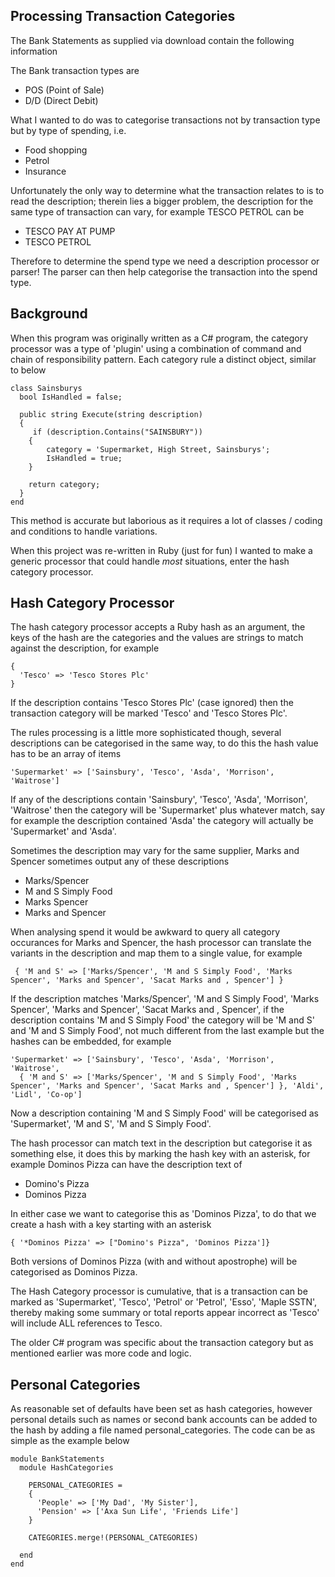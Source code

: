 Processing Transaction Categories
---------------------------------

The Bank Statements as supplied via download contain the following information

The Bank transaction types are 
- POS (Point of Sale)
- D/D (Direct Debit)

What I wanted to do was to categorise transactions not by transaction type but by type of spending, i.e.
- Food shopping
- Petrol
- Insurance

Unfortunately the only way to determine what the transaction relates to is to read the description; therein lies a bigger problem, the description for the same type of transaction can vary, for example TESCO PETROL can be 
- TESCO PAY AT PUMP
- TESCO PETROL

Therefore to determine the spend type we need a description processor or parser! The parser can then help categorise the transaction into the spend type.

Background
----------

When this program was originally written as a C# program, the category processor was a type of 'plugin' using a combination of command and chain of responsibility pattern. Each category rule a distinct object, similar to below

````
class Sainsburys
  bool IsHandled = false;

  public string Execute(string description)
  {
     if (description.Contains("SAINSBURY"))
    {
        category = 'Supermarket, High Street, Sainsburys';
        IsHandled = true;
    }

    return category;
  }
end
````

This method is accurate but laborious as it requires a lot of classes / coding and conditions to handle variations.

When this project was re-written in Ruby (just for fun) I wanted to make a generic processor that could handle *most* situations, enter the hash category processor.

Hash Category Processor
-----------------------

The hash category processor accepts a Ruby hash as an argument, the keys of the hash are the categories and the values are strings to match against the description, for example

````
{
  'Tesco' => 'Tesco Stores Plc'
}
```` 

If the description contains 'Tesco Stores Plc' (case ignored) then the transaction category will be marked 'Tesco' and 'Tesco Stores Plc'.

The rules processing is a little more sophisticated though, several descriptions can be categorised in the same way, to do this the hash value has to be an array of items

````
'Supermarket' => ['Sainsbury', 'Tesco', 'Asda', 'Morrison', 'Waitrose']
````

If any of the descriptions contain 'Sainsbury', 'Tesco', 'Asda', 'Morrison', 'Waitrose' then the category will be 'Supermarket' plus whatever match, say for example the description contained 'Asda' the category will actually be 'Supermarket' and 'Asda'.

Sometimes the description may vary for the same supplier, Marks and Spencer sometimes output any of these descriptions
- Marks/Spencer
- M and S Simply Food
- Marks Spencer
- Marks and Spencer

When analysing spend it would be awkward to query all category occurances for Marks and Spencer, the hash processor can translate the variants in the description and map them to a single value, for example

````
 { 'M and S' => ['Marks/Spencer', 'M and S Simply Food', 'Marks Spencer', 'Marks and Spencer', 'Sacat Marks and , Spencer'] }
````

If the description matches  'Marks/Spencer', 'M and S Simply Food', 'Marks Spencer', 'Marks and Spencer', 'Sacat Marks and , Spencer', if the description contains 'M and S Simply Food' the category will be 'M and S' and 'M and S Simply Food', not much different from the last example but the hashes can be embedded, for example

````
'Supermarket' => ['Sainsbury', 'Tesco', 'Asda', 'Morrison', 'Waitrose', 
  { 'M and S' => ['Marks/Spencer', 'M and S Simply Food', 'Marks Spencer', 'Marks and Spencer', 'Sacat Marks and , Spencer'] }, 'Aldi', 'Lidl', 'Co-op']
````

Now a description containing 'M and S Simply Food' will be categorised as 'Supermarket', 'M and S', 'M and S Simply Food'.

The hash processor can match text in the description but categorise it as something else, it does this by marking the hash key with an asterisk, for example Dominos Pizza can have the description text of 
- Domino's Pizza
- Dominos Pizza

In either case we want to categorise this as 'Dominos Pizza', to do that we create a hash with a key starting with an asterisk

````
{ '*Dominos Pizza' => ["Domino's Pizza", 'Dominos Pizza']}
````

Both versions of Dominos Pizza (with and without apostrophe) will be categorised as Dominos Pizza.

The Hash Category processor is cumulative, that is a transaction can be marked as 'Supermarket', 'Tesco', 'Petrol' or 'Petrol', 'Esso', 'Maple SSTN', thereby making some summary or total reports appear incorrect as 'Tesco' will include ALL references to Tesco.

The older C# program was specific about the transaction category but as mentioned earlier was more code and logic.

Personal Categories
-------------------
As reasonable set of defaults have been set as hash categories, however personal details such as names or second bank accounts can be added to the hash by adding a file named personal_categories. The code can be as simple as the example below

````
module BankStatements
  module HashCategories

    PERSONAL_CATEGORIES =
    {
      'People' => ['My Dad', 'My Sister'],
      'Pension' => ['Axa Sun Life', 'Friends Life']
    }

    CATEGORIES.merge!(PERSONAL_CATEGORIES)

  end
end
````
